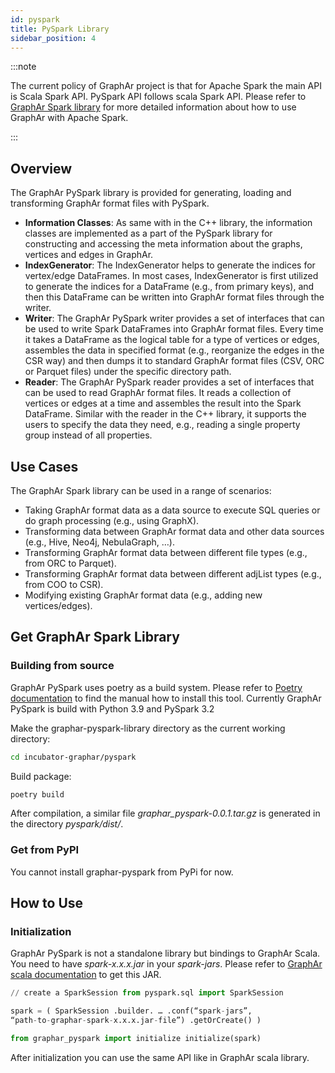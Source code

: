 ```yaml
---
id: pyspark
title: PySpark Library
sidebar_position: 4
---
```



:::note

The current policy of GraphAr project is that for Apache Spark
the main API is Scala Spark API. PySpark API follows scala Spark API.
Please refer to [GraphAr Spark library](../spark/spark.md)
for more detailed information about how to use GraphAr with Apache
Spark.

:::

## Overview

The GraphAr PySpark library is provided for generating, loading and
transforming GraphAr format files with PySpark.

- **Information Classes**: As same with in the C++ library, the
  information classes are implemented as a part of the PySpark library
  for constructing and accessing the meta information about the graphs,
  vertices and edges in GraphAr.
- **IndexGenerator**: The IndexGenerator helps to generate the indices
  for vertex/edge DataFrames. In most cases, IndexGenerator is first
  utilized to generate the indices for a DataFrame (e.g., from primary
  keys), and then this DataFrame can be written into GraphAr format files through
  the writer.
- **Writer**: The GraphAr PySpark writer provides a set of interfaces
  that can be used to write Spark DataFrames into GraphAr format files. Every time
  it takes a DataFrame as the logical table for a type of vertices or
  edges, assembles the data in specified format (e.g., reorganize the
  edges in the CSR way) and then dumps it to standard GraphAr format files (CSV,
  ORC or Parquet files) under the specific directory path.
- **Reader**: The GraphAr PySpark reader provides a set of interfaces
  that can be used to read GraphAr format files. It reads a collection of vertices
  or edges at a time and assembles the result into the Spark DataFrame.
  Similar with the reader in the C++ library, it supports the users to
  specify the data they need, e.g., reading a single property group
  instead of all properties.

## Use Cases

The GraphAr Spark library can be used in a range of scenarios:

- Taking GraphAr format data as a data source to execute SQL queries or do graph
  processing (e.g., using GraphX).
- Transforming data between GraphAr format data and other data sources (e.g., Hive,
  Neo4j, NebulaGraph, …).
- Transforming GraphAr format data between different file types (e.g., from ORC to
  Parquet).
- Transforming GraphAr format data between different adjList types (e.g., from COO
  to CSR).
- Modifying existing GraphAr format data (e.g., adding new vertices/edges).

## Get GraphAr Spark Library

### Building from source

GraphAr PySpark uses poetry as a build system. Please refer to
[Poetry documentation](https://python-poetry.org/docs/#installation)
to find the manual how to install this tool. Currently GraphAr PySpark
is build with Python 3.9 and PySpark 3.2


Make the graphar-pyspark-library directory as the current working
directory:

```bash
cd incubator-graphar/pyspark
```

Build package:


```bash
poetry build
```

After compilation, a similar file *graphar_pyspark-0.0.1.tar.gz* is
generated in the directory *pyspark/dist/*.

### Get from PyPI

You cannot install graphar-pyspark from PyPi for now.


## How to Use

### Initialization

GraphAr PySpark is not a standalone library but bindings to GraphAr
Scala. You need to have *spark-x.x.x.jar* in your *spark-jars*.
Please refer to [GraphAr scala documentation](../spark/spark.md) to get
this JAR.


```python
// create a SparkSession from pyspark.sql import SparkSession

spark = ( SparkSession .builder. … .conf(“spark-jars”,
“path-to-graphar-spark-x.x.x.jar-file”) .getOrCreate() )

from graphar_pyspark import initialize initialize(spark)
```

After initialization you can use the same API like in GraphAr scala
library.
